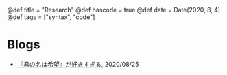 @def title = "Research"
@def hascode = true
@def date = Date(2020, 8, 4)
@def tags = ["syntax", "code"]

# Blogs

- [『君の名は希望』が好きすぎる](/pages/blog1/), 2020/08/25
